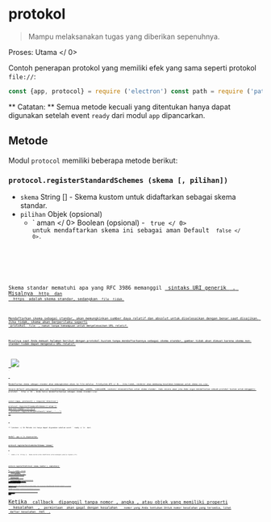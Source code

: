 # protokol

> Mampu melaksanakan tugas yang diberikan sepenuhnya.

Proses:  Utama </ 0></p> 

Contoh penerapan protokol yang memiliki efek yang sama seperti protokol `file://`:

```javascript
const {app, protocol} = require ('electron') const path = require ('path') app.on ('siap', () = & gt; {protocol.registerFileProtocol ('atom', (permintaan, callback) = & gt; {const url = request.url.substr (7) callback ({path: path.normalize (`$ {__ dirname} / $ {url}`)})}, (error) = & gt; {if (error) console.error ('Gagal mendaftar protokol')})})
```

** Catatan: ** Semua metode kecuali yang ditentukan hanya dapat digunakan setelah event ` ready ` dari modul ` app ` dipancarkan.

## Metode

Modul ` protocol ` memiliki beberapa metode berikut:

### `protocol.registerStandardSchemes (skema [, pilihan])`

* ` skema ` String [] - Skema kustom untuk didaftarkan sebagai skema standar.
* `pilihan` Objek (opsional) 
  * ` aman </ 0> Boolean (opsional) - <code> true </ 0> untuk mendaftarkan skema ini sebagai aman Default <code> false </ 0>.</li>
</ul></li>
</ul>

<p>Skema standar mematuhi apa yang RFC 3986 memanggil <a href="https://tools.ietf.org/html/rfc3986#section-3"> sintaks URI generik </ 0> . Misalnya <code> http </ 0> dan
 <code> https </ 0> adalah skema standar, sedangkan <code> file </ 0> tidak.</p>

<p>Mendaftarkan skema sebagai standar, akan memungkinkan sumber daya relatif dan absolut untuk diselesaikan dengan benar saat disajikan. Jika tidak, skema akan berperilaku seperti
 protokol <code> file </ 0> , namun tanpa kemampuan untuk menyelesaikan URL relatif.</p>

<p>Misalnya saat Anda memuat halaman berikut dengan protokol kustom tanpa mendaftarkannya sebagai skema standar, gambar tidak akan dimuat karena skema non-standar tidak dapat mengenali URL relatif:</p>

<pre><code class="html"><body>
  <img src='test.png'>
</body>
`</pre> 
    Mendaftarkan skema sebagai standar akan memungkinkan akses ke file melalui  FileSystem API </ 0> . Jika tidak, renderer akan membuang kesalahan keamanan untuk skema ini.</p> 
    
    Secara default penyimpanan apis web (localStorage, sessionStorage, webSQL, indexedDB, cookies) dinonaktifkan untuk skema standar. Jadi secara umum jika Anda ingin mendaftarkan sebuah protokol kustom untuk mengganti protokol ` http </ 0> , Anda harus mendaftarkannya sebagai skema standar:</p>

<pre><code class="javascript">const {app, protocol} = require('electron')

protocol.registerStandardSchemes(['atom'])
app.on('ready', () => {
  protocol.registerHttpProtocol('atom', '...')
})
`</pre> 
    
    ** Catatan: </ 0> Metode ini hanya dapat digunakan sebelum event ` ready </ 1>  dari 
modul <code> app </ 1> dipancarkan.</p>

<h3><code>protocol.registerServiceWorkerSchemes (skema)`</h3> 
    
    * ` skema </ 0>  String [] - Skema kustom untuk didaftarkan untuk menangani pekerja layanan.</li>
</ul>

<h3><code>protocol.registerFileProtocol (skema, handler [, completion])`</h3> 
      * ` skema </ 0>  String</li>
<li><code>handler` Fungsi 
        * `permintaan` Obyek 
          * ` url </ 0>  String</li>
<li><code>referrer` String
          * ` method </ 0>  String</li>
<li><code>uploadData` [UploadData[]](structures/upload-data.md)
        * `callback` Fungsi 
          * `filePath` String (optional)
      * `penyelesaian` Fungsi (opsional) 
        * ` error </ 0> Kesalahan</li>
</ul></li>
</ul>

<p>Mendaftarkan protokol <code> skema </ 0> yang akan mengirim file sebagai tanggapan. <code> handler </ 0> akan disebut dengan <code> handler (permintaan, callback) </ 0> ketika <code> permintaan </ 0> akan dibuat dengan <code> skema </ 0> . <code> selesai </ 0> akan dipanggil dengan
 <code> completion (null) </ 0> ketika <code> skema </ 0> berhasil didaftarkan atau
 <code> selesai (error) </ 0> ketika gagal</p>

<p>Untuk menangani <code> permintaan </ 0> , panggilan balik <code> </> harus dipanggil dengan jalur file atau objek yang memiliki properti <code> path </ 0> , misalnya <code> callback (filePath) </ 0> atau
 <code> callback ( {path: filePath} ) </ 0> .</p>

<p>Ketika <code> callback </ 0> dipanggil tanpa nomor , angka , atau objek yang memiliki properti
 <code> kesalahan </ 0> , <code> permintaan </ 0> akan gagal dengan kesalahan <code> </ 0>  nomor yang Anda tentukan Untuk nomor kesalahan yang tersedia, lihat
 daftar kesalahan <a href="https://code.google.com/p/chromium/codesearch#chromium/src/net/base/net_error_list.h"> net </ 0> .</p>

<p>Secara default skema <code> </ 0> diperlakukan seperti <code> http: </ 0> , yang diurai berbeda dari protokol yang mengikuti "sintaks URI generik" seperti file <code> : </ 0> , jadi Anda mungkin ingin memanggil <code> protocol.registerStandardSchemes </ 0> agar skema Anda diperlakukan sebagai skema standar.</p>

<h3><code>protocol.registerBufferProtocol (skema, handler [, completion])`</h3> 
          * ` skema </ 0>  String</li>
<li><code>handler` Fungsi 
            * `permintaan` Obyek 
              * ` url </ 0>  String</li>
<li><code>referrer` String
              * ` method </ 0>  String</li>
<li><code> uploadData </ 0>  <a href="structures/upload-data.md"> UploadData [] </ 1></li>
</ul></li>
<li><code>callback` Fungsi 
                * ` penyangga </ 0> ( Buffer | <a href="structures/mime-typed-buffer.md"> MimeTypedBuffer </ 1> ) (opsional)</li>
</ul></li>
</ul></li>
<li><code>penyelesaian` Fungsi (opsional) 
                  * ` error </ 0> Kesalahan</li>
</ul></li>
</ul>

<p>Mendaftarkan protokol <code> skema </ 0> yang akan mengirim <code> Buffer </ 0> sebagai tanggapan.</p>

<p>Penggunaannya sama dengan <code> registerFileProtocol </ 0> , kecuali bahwa <code> callback </ 0> 
harus dipanggil dengan objek <code> Buffer </ 0> atau objek yang memiliki <code> data </ 0> ,
 <code> mimeType </ 0> , dan <code> charset </ 0> .</p>

<p>Example:</p>

<pre><code class="javascript">const {protocol} = require('electron')

protocol.registerBufferProtocol('atom', (request, callback) => {
  callback({mimeType: 'text/html', data: Buffer.from('<h5>Response</h5>')})
}, (error) => {
  if (error) console.error('Failed to register protocol')
})
`</pre> 
                    ### `protocol.registerStringProtocol (skema, handler [, completion])`
                    
                    * ` skema </ 0>  String</li>
<li><code>handler` Fungsi 
                      * `permintaan` Obyek 
                        * ` url </ 0>  String</li>
<li><code>referrer` String
                        * ` method </ 0>  String</li>
<li><code> uploadData </ 0>  <a href="structures/upload-data.md"> UploadData [] </ 1></li>
</ul></li>
<li><code>callback` Fungsi 
                          * `data` String (optional)
                      * `penyelesaian` Fungsi (opsional) 
                        * ` error </ 0> Kesalahan</li>
</ul></li>
</ul>

<p>Mendaftarkan protokol <code> skema </ 0> yang akan mengirim <code> String </ 0> sebagai tanggapan.</p>

<p>Penggunaan adalah sama dengan <code> registerFileProtocol </ 0> , kecuali bahwa <code> callback </ 0> 
harus disebut dengan baik <code> String </ 0> atau sebuah benda yang memiliki <code> Data </ 0> ,
 <code> mimeType </ 0> , dan <code> charset </ 0> .</p>

<h3><code>protocol.registerHttpProtocol (skema, handler [, completion])`</h3> 
                          * ` skema </ 0>  String</li>
<li><code>handler` Fungsi 
                            * `permintaan` Obyek 
                              * ` url </ 0>  String</li>
<li><code>referrer` String
                              * ` method </ 0>  String</li>
<li><code> uploadData </ 0>  <a href="structures/upload-data.md"> UploadData [] </ 1></li>
</ul></li>
<li><code>callback` Fungsi 
                                * `redirectRequest` Obyek 
                                  * ` url </ 0>  String</li>
<li><code> method </ 0>  String</li>
<li><code>session` Object (optional)
                                  * `uploadData` Objek (opsional) 
                                    * `contentType` String - jenis konten MIME.
                                    * `data` String - Content to be sent.
                            * `penyelesaian` Fungsi (opsional) 
                              * ` error </ 0> Kesalahan</li>
</ul></li>
</ul>

<p>Mendaftarkan protokol <code>skema` yang akan mengirim permintaan HTTP sebagai tanggapan.</p> 
                                Penggunaannya sama dengan ` registerFileProtocol`, kecuali bahwa `callback` harus dipanggil dengan objek ` redirectRequest` yang memiliki `url`, ` method `, `rujukan `, `uploadData` dan`sesi`.
                                
                                Secara default permintaan HTTP akan menggunakan kembali sesi saat ini. Jika Anda menginginkan meminta untuk memiliki sesi yang berbeda Anda harus menetapkan `sesi`ke`null`.
                                
                                Agar POST meminta objek `uploadData` harus disediakan.
                                
                                ### `protocol.unregisterProtocol(scheme[, completion])`
                                
                                * ` skema </ 0>  String</li>
<li><code>penyelesaian` Fungsi (opsional) 
                                  * ` error </ 0> Kesalahan</li>
</ul></li>
</ul>

<p>Unregisters protokol kustom <code>skema`.</p> 
                                    ### `protocol.isProtocolHandled(scheme, callback)`
                                    
                                    * ` skema </ 0>  String</li>
<li><code>callback` Fungsi 
                                      * ` error </ 0> Kesalahan</li>
</ul></li>
</ul>

<p>The<code>callback ` akan dipanggil dengan boolean yang menunjukkan apakah ada sudah menjadi handler untuk skema ``.</p> 
                                        ### `protocol.interceptFileProtocol(skema, handler[,completion])`
                                        
                                        * ` skema </ 0>  String</li>
<li><code>handler` Fungsi 
                                          * `permintaan` Obyek 
                                            * ` url </ 0>  String</li>
<li><code>referrer` String
                                            * ` method </ 0>  String</li>
<li><code>uploadData` [UploadData[]](structures/upload-data.md)
                                          * `callback` Fungsi 
                                            * `filePath` String
                                        * `penyelesaian` Fungsi (opsional) 
                                          * ` error </ 0> Kesalahan</li>
</ul></li>
</ul>

<p>Sisipkan <code>skema` dan gunakan ` handler ` sebagai penangan baru protokol yang mengirimkan file sebagai tanggapan.</p> 
                                            ### `protocol.interceptStringProtocol(scheme, handler[, completion])`
                                            
                                            * ` skema </ 0>  String</li>
<li><code>handler` Fungsi 
                                              * `permintaan` Obyek 
                                                * ` url </ 0>  String</li>
<li><code>referrer` String
                                                * ` method </ 0>  String</li>
<li><code>uploadData` [UploadData[]](structures/upload-data.md)
                                              * `callback` Fungsi 
                                                * `data` String (optional)
                                            * `penyelesaian` Fungsi (opsional) 
                                              * ` error </ 0> Kesalahan</li>
</ul></li>
</ul>

<p>Sisipkan <code>skema` dan gunakan `handler` sebagai penangan baru protokol yang mengirim `String` sebagai tanggapan.</p> 
                                                ### `protocol.interceptBufferProtocol(scheme, handler[, completion])`
                                                
                                                * ` skema </ 0>  String</li>
<li><code>handler` Fungsi 
                                                  * `permintaan` Obyek 
                                                    * ` url </ 0>  String</li>
<li><code>referrer` String
                                                    * ` method </ 0>  String</li>
<li><code>uploadData` [UploadData[]](structures/upload-data.md)
                                                  * `callback` Fungsi 
                                                    * `buffer` Buffer (optional)
                                                * `penyelesaian` Fungsi (opsional) 
                                                  * ` error </ 0> Kesalahan</li>
</ul></li>
</ul>

<p>Sisipkan <code>skema` dan gunakan <0 handler</code> sebagai penangan baru protokol yang mengirimkan `Buffer` sebagai tanggapan.</p> 
                                                    ### `protocol.interceptHttpProtocol(scheme, handler[, completion])`
                                                    
                                                    * ` skema </ 0>  String</li>
<li><code>handler` Fungsi 
                                                      * `permintaan` Obyek 
                                                        * ` url </ 0>  String</li>
<li><code>referrer` String
                                                        * ` method </ 0>  String</li>
<li><code>uploadData` [UploadData[]](structures/upload-data.md)
                                                      * `panggilan balik` Fungsi 
                                                        * `redirectRequest` Sasaran 
                                                          * ` url </ 0>  String</li>
<li><code> method </ 0>  String</li>
<li><code> sesi </ 0> Objek (opsional)</li>
<li><code>uploadData` Objek (pilihan) 
                                                            * ` contentType </ 0>  String - jenis konten MIME.</li>
<li><code> data </ 0>  String - Konten yang akan dikirim</li>
</ul></li>
</ul></li>
</ul></li>
</ul></li>
<li><code>penyelesaian` Fungsi (opsional) 
                                                              * ` error </ 0> Kesalahan</li>
</ul></li>
</ul>

<p>Sisipkan <code> skema </ 0> dan gunakan <code> handler </ 0> sebagai penangan baru protokol yang mengirimkan permintaan HTTP baru sebagai tanggapan.</p>

<h3><code>protocol.uninterceptProtocol (skema [, penyelesaian])`</h3> 
                                                                * ` skema </ 0>  String</li>
<li><code>penyelesaian` Fungsi (opsional) 
                                                                  *  error </ 0> Kesalahan</li>
</ul></li>
</ul>

<p>Hapus interceptor dipasang untuk <code> skema </ 0> dan mengembalikan handler aslinya.</p>